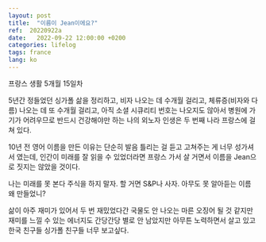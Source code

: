 ```yaml
---
layout: post
title:  "이름이 Jean이에요?"
ref:  20220922a
date:   2022-09-22 12:00:00 +0200
categories: lifelog
tags: france
lang: ko
---
```


프랑스 생활 5개월 15일차

5년간 정들었던 싱가폴 삶을 정리하고, 비자 나오는 데 수개월 걸리고, 체류증(비자와 다름) 나오는 데 또 수개월 걸리고, 아직 소셜 시큐리티 번호는 나오지도 않아서 병원에 가기가 어려우므로 반드시 건강해야만 하는 나의 외노자 인생은 두 번째 나라 프랑스에 걸쳐 있다.

10년 전 영어 이름을 만든 이유는 단순히 발음 틀리는 걸 듣고 고쳐주는 게 너무 성가셔서 였는데, 인간이 미래를 잘 읽을 수 있었더라면 프랑스 가서 살 거면서 이름을 Jean으로 짓지는 않았을 것이다. 

나는 미래를 못 본다 주식을 하지 말자. 할 거면 S&P나 사자. 아무도 못 알아듣는 이름 왜 만들었니?

삶이 아주 재미가 있어서 두 번 재밌었다간 국물도 안 나오는 마른 오징어 될 것 같지만 재미를 느낄 수 있는 에너지도 간당간당 별로 안 남았지만 아무튼 노력하면서 살고 있고 한국 친구들 싱가폴 친구들 너무 보고싶다.